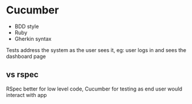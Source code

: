 Cucumber
========

- BDD style
- Ruby
- Gherkin syntax

Tests address the system as the user sees it, eg: user logs in and sees the dashboard page

vs rspec
---------

RSpec better for low level code, Cucumber for testing as end user would interact with app

